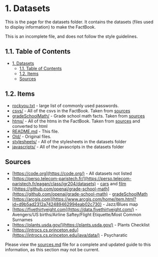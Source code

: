 # 1. Datasets

This is the page for the datasets folder. It contains the datasets (files used to display information) to make the FactBook.

This is an incomplete file, and does not follow the style guidelines.

## 1.1. Table of Contents

- [1. Datasets](#1-datasets)
  - [1.1. Table of Contents](#11-table-of-contents)
  - [1.2. Items](#12-items)
  - [Sources](#sources)

## 1.2. Items

- [rockyou.txt](rockyou.txt) - large list of commonly used passwords.
- [csvs/](csvs/) - All of the csvs in the FactBook. Taken from [sources](#13-sources)
- [gradeSchoolMath/](gradeSchoolMath/) - Grade school math facts. Taken from [sources](#13-sources)
- [htms/](htms/) - All of the htms in the FactBook. Taken from [sources](#13-sources) and converted to html
- [README.md](README.md) - This file.
- [Old/](old/) - Original files.
- [stylesheets/](stylesheets/) - All of the stylesheets in the datasets folder
- [javascripts/](javascripts/) - All of the javascripts in the datasets folder

## Sources

- [https://code.org](https://code.org/) - All datasets not listed
- [https://perso.telecom-paristech.fr/](https://perso.telecom-paristech.fr/eagan/class/igr204/datasets) - [cars](csvs/cars) and [film](csvs/film)
- [(https://github.com/openai/grade-school-math](https://github.com/openai/grade-school-math) - [gradeSchoolMath](gradeSchoolMath/)
- [https://arcgis.com](https://www.arcgis.com/home/item.html?id=d9b5ad2312a742489462994eab02c730) - Jazz/Blues map
- [https://fivethirtyeight.com](https://data.fivethirtyeight.com/) - Avengers/US births/Airline Saftey/Flight Etiquette/Most Common Surnames
- [https://plants.usda.gov/](https://plants.usda.gov/) - Plants Checklist
- [https://introcs.cs.princeton.edu](https://introcs.cs.princeton.edu/java/data/) - Psycharatic

Please view the [sources.md](sources.md) file for a complete and updated guide to this information, as this section may not be current.
